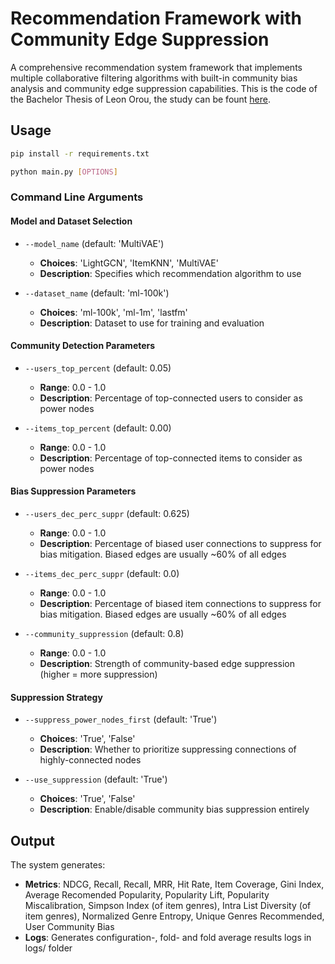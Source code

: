 # Recommendation Framework with Community Edge Suppression

A comprehensive recommendation system framework that implements multiple collaborative filtering algorithms with built-in community bias analysis and community edge suppression capabilities. This is the code of the Bachelor Thesis of Leon Orou, the study can be fount [here](https://1drv.ms/b/c/b834fc234b1005bc/EYNLKO-QNqlDgBLGALry0UsBBtB_0dMTpGBBFBCKUM7Gdg?e=df0t7t).

## Usage

```bash
pip install -r requirements.txt
```

```bash
python main.py [OPTIONS]
```

### Command Line Arguments

#### Model and Dataset Selection
- `--model_name` (default: 'MultiVAE')
  - **Choices**: 'LightGCN', 'ItemKNN', 'MultiVAE'
  - **Description**: Specifies which recommendation algorithm to use

- `--dataset_name` (default: 'ml-100k')
  - **Choices**: 'ml-100k', 'ml-1m', 'lastfm'
  - **Description**: Dataset to use for training and evaluation

#### Community Detection Parameters
- `--users_top_percent` (default: 0.05)
  - **Range**: 0.0 - 1.0
  - **Description**: Percentage of top-connected users to consider as power nodes

- `--items_top_percent` (default: 0.00)
  - **Range**: 0.0 - 1.0
  - **Description**: Percentage of top-connected items to consider as power nodes

#### Bias Suppression Parameters
- `--users_dec_perc_suppr` (default: 0.625)
  - **Range**: 0.0 - 1.0
  - **Description**: Percentage of biased user connections to suppress for bias mitigation. Biased edges are usually ~60% of all edges

- `--items_dec_perc_suppr` (default: 0.0)
  - **Range**: 0.0 - 1.0
  - **Description**: Percentage of biased item connections to suppress for bias mitigation. Biased edges are usually ~60% of all edges

- `--community_suppression` (default: 0.8)
  - **Range**: 0.0 - 1.0
  - **Description**: Strength of community-based edge suppression (higher = more suppression)

#### Suppression Strategy
- `--suppress_power_nodes_first` (default: 'True')
  - **Choices**: 'True', 'False'
  - **Description**: Whether to prioritize suppressing connections of highly-connected nodes

- `--use_suppression` (default: 'True')
  - **Choices**: 'True', 'False'
  - **Description**: Enable/disable community bias suppression entirely

## Output

The system generates:
- **Metrics**: NDCG, Recall, Recall, MRR, Hit Rate, Item Coverage, Gini Index, Average Recomended Popularity, Popularity Lift, Popularity Miscalibration, Simpson Index (of item genres), Intra List Diversity (of item genres), Normalized Genre Entropy, Unique Genres Recommended, User Community Bias
- **Logs**: Generates configuration-, fold- and fold average results logs in logs/ folder
